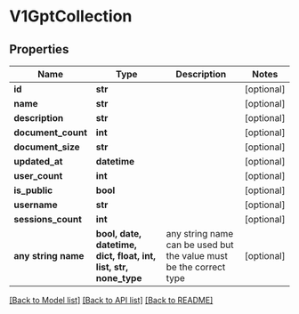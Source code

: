 # V1GptCollection


## Properties
Name | Type | Description | Notes
------------ | ------------- | ------------- | -------------
**id** | **str** |  | [optional] 
**name** | **str** |  | [optional] 
**description** | **str** |  | [optional] 
**document_count** | **int** |  | [optional] 
**document_size** | **str** |  | [optional] 
**updated_at** | **datetime** |  | [optional] 
**user_count** | **int** |  | [optional] 
**is_public** | **bool** |  | [optional] 
**username** | **str** |  | [optional] 
**sessions_count** | **int** |  | [optional] 
**any string name** | **bool, date, datetime, dict, float, int, list, str, none_type** | any string name can be used but the value must be the correct type | [optional]

[[Back to Model list]](../README.md#documentation-for-models) [[Back to API list]](../README.md#documentation-for-api-endpoints) [[Back to README]](../README.md)


